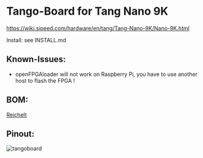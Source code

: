 # Tango-Board for Tang Nano 9K

https://wiki.sipeed.com/hardware/en/tang/Tang-Nano-9K/Nano-9K.html

Install: see INSTALL.md

## Known-Issues:
* openFPGAloader will not work on Raspberry Pi, you have to use another host to flash the FPGA !


## BOM:

[Reichelt](https://www.reichelt.de/my/2063538)

## Pinout:

![tangoboard](https://raw.githubusercontent.com/multigcs/LinuxCNC-RIO/main/configs/Tangoboard/tangnano9k-board-pinout.png)


